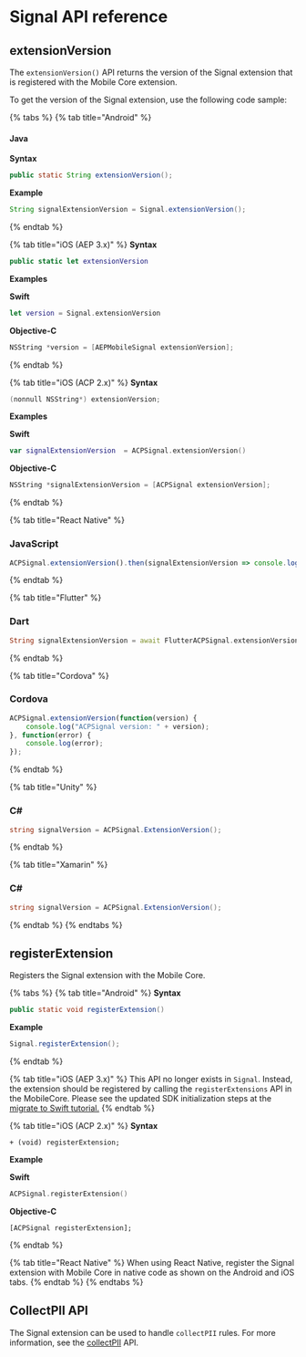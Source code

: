 # Signal API reference

## extensionVersion

The `extensionVersion()` API returns the version of the Signal extension that is registered with the Mobile Core extension.

To get the version of the Signal extension, use the following code sample:

{% tabs %}
{% tab title="Android" %}
#### Java

**Syntax**

```java
public static String extensionVersion();
```

**Example**

```java
String signalExtensionVersion = Signal.extensionVersion();
```
{% endtab %}

{% tab title="iOS (AEP 3.x)" %}
**Syntax**

```swift
public static let extensionVersion
```

**Examples**

**Swift**

```swift
let version = Signal.extensionVersion
```

**Objective-C**

```objectivec
NSString *version = [AEPMobileSignal extensionVersion];
```
{% endtab %}

{% tab title="iOS (ACP 2.x)" %}
**Syntax**

```objectivec
(nonnull NSString*) extensionVersion;
```

**Examples**

**Swift**

```swift
var signalExtensionVersion  = ACPSignal.extensionVersion()
```

**Objective-C**

```objectivec
NSString *signalExtensionVersion = [ACPSignal extensionVersion];
```

{% endtab %}

{% tab title="React Native" %}
### JavaScript

```jsx
ACPSignal.extensionVersion().then(signalExtensionVersion => console.log("AdobeExperienceSDK: ACPSignal version: " + signalExtensionVersion));
```
{% endtab %}

{% tab title="Flutter" %}
### Dart

```dart
String signalExtensionVersion = await FlutterACPSignal.extensionVersion;
```
{% endtab %}

{% tab title="Cordova" %}
### Cordova

```jsx
ACPSignal.extensionVersion(function(version) {  
    console.log("ACPSignal version: " + version);
}, function(error) {  
    console.log(error);  
});
```
{% endtab %}

{% tab title="Unity" %}
### C\#

```csharp
string signalVersion = ACPSignal.ExtensionVersion();
```
{% endtab %}

{% tab title="Xamarin" %}
### C\#

```csharp
string signalVersion = ACPSignal.ExtensionVersion();
```
{% endtab %}
{% endtabs %}

## registerExtension

Registers the Signal extension with the Mobile Core.

{% tabs %}
{% tab title="Android" %}
**Syntax**

```java
public static void registerExtension()
```

**Example**

```java
Signal.registerExtension();
```
{% endtab %}

{% tab title="iOS \(AEP 3.x\)" %}
This API no longer exists in `Signal`. Instead, the extension should be registered by calling the `registerExtensions` API in the MobileCore. Please see the updated SDK initialization steps at the [migrate to Swift tutorial.](../../resources/migrate-to-swift.md#update-sdk-initialization)
{% endtab %}

{% tab title="iOS \(ACP 2.x\)" %}
**Syntax**

```text
+ (void) registerExtension;
```

**Example**

**Swift**

```swift
ACPSignal.registerExtension()
```

**Objective-C**

```text
[ACPSignal registerExtension];
```
{% endtab %}

{% tab title="React Native" %}
When using React Native, register the Signal extension with Mobile Core in native code as shown on the Android and iOS tabs.
{% endtab %}
{% endtabs %}

## CollectPII API

The Signal extension can be used to handle `collectPII` rules. For more information, see the [collectPII](../mobile-core-api-reference#collect-pii) API.

